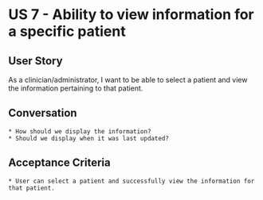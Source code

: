 US 7 - Ability to view information for a specific patient
=======

User Story
---
As a clinician/administrator, I want to be able to select a patient and view the information pertaining
to that patient.


Conversation
----
	* How should we display the information?
    * Should we display when it was last updated?

Acceptance Criteria
----
	* User can select a patient and successfully view the information for that patient.